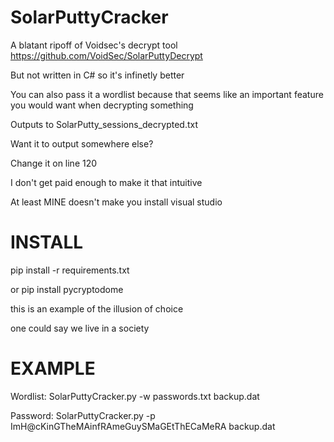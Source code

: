 # SolarPuttyCracker

A blatant ripoff of Voidsec's decrypt tool
https://github.com/VoidSec/SolarPuttyDecrypt

But not written in C# so it's infinetly better

You can also pass it a wordlist because that seems like an important feature you would want when decrypting something

Outputs to SolarPutty_sessions_decrypted.txt

Want it to output somewhere else?

Change it on line 120

I don't get paid enough to make it that intuitive

At least MINE doesn't make you install visual studio

# INSTALL

pip install -r requirements.txt

or pip install pycryptodome

this is an example of the illusion of choice

one could say we live in a society

# EXAMPLE

Wordlist:
SolarPuttyCracker.py -w passwords.txt backup.dat

Password:
SolarPuttyCracker.py -p ImH@cKinGTheMAinfRAmeGuySMaGEtThECaMeRA backup.dat
